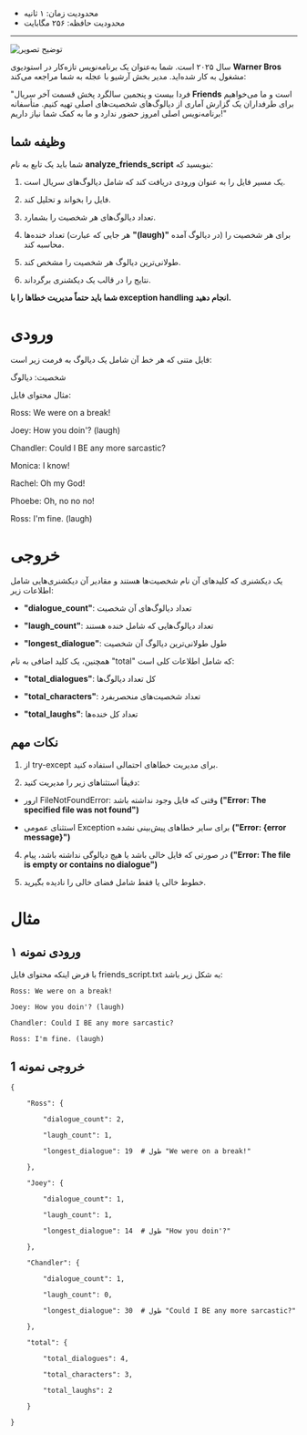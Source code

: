 + محدودیت زمان: ۱ ثانیه
+ محدودیت حافظه: ۲۵۶ مگابایت

----------
![توضیح تصویر](https://s6.uupload.ir/files/screenshot_2025-05-06_211714_ihhy.png)

سال ۲۰۲۵ است. شما به‌عنوان یک برنامه‌نویس تازه‌کار در استودیوی **Warner Bros** مشغول به کار شده‌اید. مدیر بخش آرشیو با عجله به شما مراجعه می‌کند:

"فردا بیست و پنجمین سالگرد پخش قسمت آخر سریال **Friends** است و ما می‌خواهیم برای طرفداران یک گزارش آماری از دیالوگ‌های شخصیت‌های اصلی تهیه کنیم. متأسفانه برنامه‌نویس اصلی امروز حضور ندارد و ما به کمک شما نیاز داریم!"

## وظیفه شما

شما باید یک تابع به نام **analyze_friends_script** بنویسید که:

1. یک مسیر فایل را به عنوان ورودی دریافت کند که شامل دیالوگ‌های سریال است.

2.  فایل را بخواند و تحلیل کند.

3.  تعداد دیالوگ‌های هر شخصیت را بشمارد.

4.  تعداد خنده‌ها (هر جایی که عبارت **"(laugh)"** در دیالوگ آمده) برای هر شخصیت را محاسبه کند.

5.  طولانی‌ترین دیالوگ هر شخصیت را مشخص کند.

6.  نتایج را در قالب یک دیکشنری برگرداند.

**شما باید حتماً مدیریت خطاها را با exception handling انجام دهید.**

# ورودی
فایل متنی که هر خط آن شامل یک دیالوگ به فرمت زیر است:

شخصیت: دیالوگ

مثال محتوای فایل:

Ross: We were on a break!

Joey: How you doin'? (laugh)

Chandler: Could I BE any more sarcastic?

Monica: I know!

Rachel: Oh my God!

Phoebe: Oh, no no no!

Ross: I'm fine. (laugh)
# خروجی
یک دیکشنری که کلیدهای آن نام شخصیت‌ها هستند و مقادیر آن دیکشنری‌هایی شامل اطلاعات زیر:

+ **"dialogue_count"**: تعداد دیالوگ‌های آن شخصیت

+ **"laugh_count"**: تعداد دیالوگ‌هایی که شامل خنده هستند

+ **"longest_dialogue"**: طول طولانی‌ترین دیالوگ آن شخصیت

همچنین، یک کلید اضافی به نام "total" که شامل اطلاعات کلی است:

+ **"total_dialogues"**: کل تعداد دیالوگ‌ها

+ **"total_characters"**: تعداد شخصیت‌های منحصربفرد

+ **"total_laughs"**: تعداد کل خنده‌ها


## نکات مهم

1.  از try-except برای مدیریت خطاهای احتمالی استفاده کنید.

2.  دقیقاً استثناهای زیر را مدیریت کنید:

+ ارور FileNotFoundError: وقتی که فایل وجود نداشته باشد **("Error: The specified file was not found")**

+ استثنای عمومی Exception برای سایر خطاهای پیش‌بینی نشده **("Error: {error message}")**

4.  در صورتی که فایل خالی باشد یا هیچ دیالوگی نداشته باشد، پیام **("Error: The file is empty or contains no dialogue")**

5.  خطوط خالی یا فقط شامل فضای خالی را نادیده بگیرید.

# مثال

## ورودی نمونه ۱

با فرض اینکه محتوای فایل friends_script.txt به شکل زیر باشد:
```
Ross: We were on a break!

Joey: How you doin'? (laugh)

Chandler: Could I BE any more sarcastic?

Ross: I'm fine. (laugh)

```


## خروجی نمونه 1
```
{

	"Ross": {

		"dialogue_count": 2,

		"laugh_count": 1,

		"longest_dialogue": 19  # طول "We were on a break!"

	},

	"Joey": {

		"dialogue_count": 1,

		"laugh_count": 1,

		"longest_dialogue": 14  # طول "How you doin'?"

	},

	"Chandler": {

		"dialogue_count": 1,

		"laugh_count": 0,

		"longest_dialogue": 30  # طول "Could I BE any more sarcastic?"

	},

	"total": {

		"total_dialogues": 4,

		"total_characters": 3,

		"total_laughs": 2

	}

}
```
